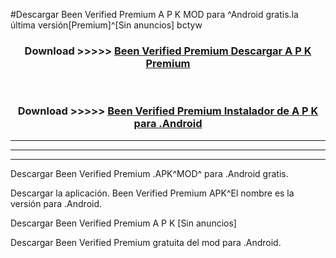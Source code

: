 #Descargar Been Verified Premium  A P K MOD para ^Android gratis.la última versión[Premium]^[Sin anuncios] bctyw



<div align="center">
<h3>Download >>>>> <a href="https://es-web.web.app/?es= ${title}">Been Verified Premium  Descargar A P K Premium</a></h3><br>

<h3>Download >>>>> <a href="https://es-web.web.app/?es= ${title}">Been Verified Premium  Instalador de A P K para .Android</a></h3>
</div>


----------------------------------------------------------

----------------------------------------------------------

----------------------------------------------------------

Descargar Been Verified Premium  .APK^MOD^ para .Android gratis.

Descargar la aplicación. Been Verified Premium  APK^El nombre es la versión para .Android.

Descargar Been Verified Premium  A P K [Sin anuncios]

Descargar Been Verified Premium  gratuita del mod para .Android.